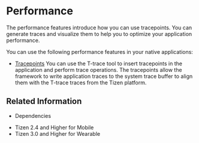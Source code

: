 # Performance


The performance features introduce how you can use tracepoints. You can generate traces and visualize them to help you to optimize your application performance.

You can use the following performance features in your native applications:

- [Tracepoints](tracepoints.md)
You can use the T-trace tool to insert tracepoints in the application and perform trace operations. The tracepoints allow the framework to write application traces to the system trace buffer to align them with the T-trace traces from the Tizen platform.

## Related Information
* Dependencies
 - Tizen 2.4 and Higher for Mobile
 - Tizen 3.0 and Higher for Wearable
